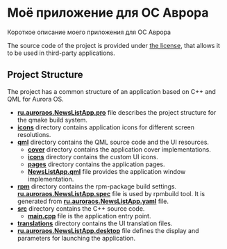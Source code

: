 # Моё приложение для ОС Аврора

Короткое описание моего приложения для ОС Аврора

The source code of the project is provided under
[the license](LICENSE.BSD-3-CLAUSE.md),
that allows it to be used in third-party applications.

## Project Structure

The project has a common structure
of an application based on C++ and QML for Aurora OS.

* **[ru.auroraos.NewsListApp.pro](ru.auroraos.NewsListApp.pro)** file
  describes the project structure for the qmake build system.
* **[icons](icons)** directory contains application icons for different screen resolutions.
* **[qml](qml)** directory contains the QML source code and the UI resources.
  * **[cover](qml/cover)** directory contains the application cover implementations.
  * **[icons](qml/icons)** directory contains the custom UI icons.
  * **[pages](qml/pages)** directory contains the application pages.
  * **[NewsListApp.qml](qml/NewsListApp.qml)** file
    provides the application window implementation.
* **[rpm](rpm)** directory contains the rpm-package build settings.
  **[ru.auroraos.NewsListApp.spec](rpm/ru.auroraos.NewsListApp.spec)** file is used by rpmbuild tool.
  It is generated from **[ru.auroraos.NewsListApp.yaml](rpm/ru.auroraos.NewsListApp.yaml)** file.
* **[src](src)** directory contains the C++ source code.
  * **[main.cpp](src/main.cpp)** file is the application entry point.
* **[translations](translations)** directory contains the UI translation files.
* **[ru.auroraos.NewsListApp.desktop](ru.auroraos.NewsListApp.desktop)** file
  defines the display and parameters for launching the application.